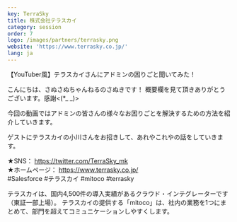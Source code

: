 ```yaml
---
key: TerraSky
title: 株式会社テラスカイ
category: session
order: 7
logo: /images/partners/terrasky.png
website: 'https://www.terrasky.co.jp/'
lang: ja
---
```

【YouTuber風】テラスカイさんにアドミンの困りごと聞いてみた！

こんにちは、さぬさぬちゃんねるのさぬきです！
概要欄を見て頂きありがとうございます。感謝<(*_ _)>

今回の動画ではアドミンの皆さんの様々なお困りごとを解決するための方法を紹介していきます。

ゲストにテラスカイの小川さんをお招きして、あれやこれやの話をしていきます。

★SNS： https://twitter.com/TerraSky_mk <br/>
★ホームページ： https://www.terrasky.co.jp/  <br/>
#Salesforce #テラスカイ #mitoco #terrasky <br/>

テラスカイは、国内4,500件の導入実績があるクラウド・インテグレーターです（東証一部上場）。
テラスカイの提供する「mitoco」は、社内の業務を1つにまとめて、部門を超えてコミュニケーションしやすくします。
